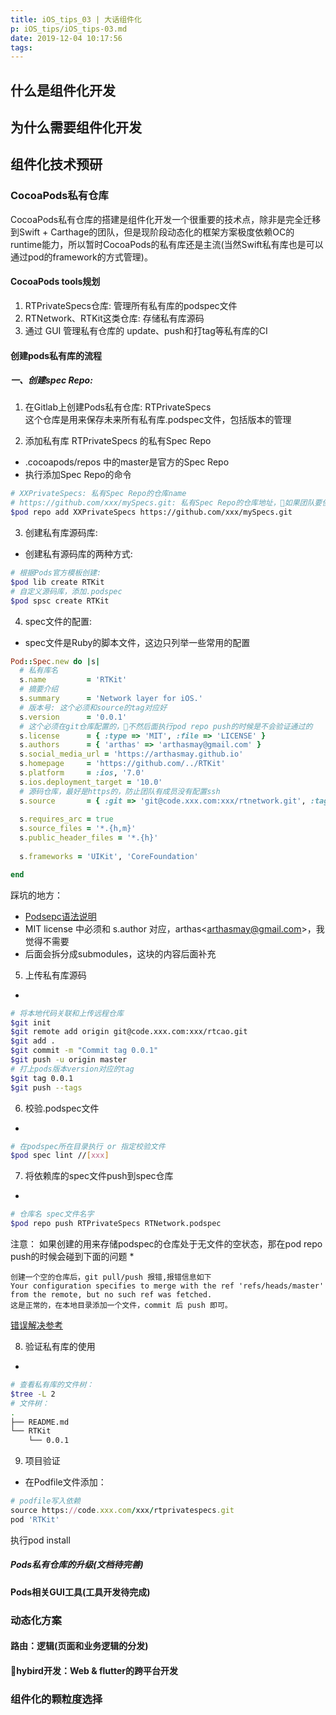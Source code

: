 ```yaml
---
title: iOS_tips_03 | 大话组件化
p: iOS_tips/iOS_tips-03.md
date: 2019-12-04 10:17:56
tags: 
---
```


## 什么是组件化开发

## 为什么需要组件化开发

## 组件化技术预研

### CocoaPods私有仓库

CocoaPods私有仓库的搭建是组件化开发一个很重要的技术点，除非是完全迁移到Swift + Carthage的团队，但是现阶段动态化的框架方案极度依赖OC的runtime能力，所以暂时CocoaPods的私有库还是主流(当然Swift私有库也是可以通过pod的framework的方式管理)。

#### CocoaPods tools规划
1. RTPrivateSpecs仓库: 管理所有私有库的podspec文件
2. RTNetwork、RTKit这类仓库: 存储私有库源码
3. 通过 GUI 管理私有仓库的 update、push和打tag等私有库的CI

#### 创建pods私有库的流程

##### 一、创建spec Repo:
1. 在Gitlab上创建Pods私有仓库: RTPrivateSpecs    
这个仓库是用来保存未来所有私有库.podspec文件，包括版本的管理

2. 添加私有库 RTPrivateSpecs 的私有Spec Repo     
  * .cocoapods/repos 中的master是官方的Spec Repo
  * 执行添加Spec Repo的命令
``` bash
# XXPrivateSpecs: 私有Spec Repo的仓库name
# https://github.com/xxx/mySpecs.git: 私有Spec Repo的仓库地址，如果团队要使用SSH, 请确保所有人已经配置好ssh
$pod repo add XXPrivateSpecs https://github.com/xxx/mySpecs.git
```

3. 创建私有库源码库:
  * 创建私有源码库的两种方式:
``` bash
# 根据Pods官方模板创建:
$pod lib create RTKit
# 自定义源码库，添加.podspec 
$pod spsc create RTKit
```

4. spec文件的配置:
  * spec文件是Ruby的脚本文件，这边只列举一些常用的配置
``` ruby
Pod::Spec.new do |s|
  # 私有库名
  s.name         = 'RTKit'
  # 摘要介绍
  s.summary      = 'Network layer for iOS.'
  # 版本号: 这个必须和source的tag对应好
  s.version      = '0.0.1'
  # 这个必须在git仓库配置的，不然后面执行pod repo push的时候是不会验证通过的
  s.license      = { :type => 'MIT', :file => 'LICENSE' }
  s.authors      = { 'arthas' => 'arthasmay@gmail.com' }
  s.social_media_url = 'https://arthasmay.github.io'
  s.homepage     = 'https://github.com/../RTKit'
  s.platform     = :ios, '7.0'
  s.ios.deployment_target = '10.0'
  # 源码仓库，最好是https的，防止团队有成员没有配置ssh
  s.source       = { :git => 'git@code.xxx.com:xxx/rtnetwork.git', :tag => s.version.to_s }
  
  s.requires_arc = true
  s.source_files = '*.{h,m}'
  s.public_header_files = '*.{h}'
  
  s.frameworks = 'UIKit', 'CoreFoundation' 

end
```

踩坑的地方：
  * [Podsepc语法说明](https://www.jianshu.com/p/75e19c92df50)
  * MIT license 中必须和 s.author 对应，arthas\<arthasmay@gmail.com\>，我觉得不需要
  * 后面会拆分成submodules，这块的内容后面补充

5. 上传私有库源码
  * 
``` bash
# 将本地代码关联和上传远程仓库
$git init
$git remote add origin git@code.xxx.com:xxx/rtcao.git
$git add . 
$git commit -m "Commit tag 0.0.1"
$git push -u origin master
# 打上pods版本version对应的tag
$git tag 0.0.1
$git push --tags
```

6. 校验.podspec文件
  * 
``` bash
# 在podspec所在目录执行 or 指定校验文件
$pod spec lint //[xxx]
```

7. 将依赖库的spec文件push到spec仓库
  * 
``` bash
# 仓库名 spec文件名字
$pod repo push RTPrivateSpecs RTNetwork.podspec
```
注意：
如果创建的用来存储podspec的仓库处于无文件的空状态，那在pod repo push的时候会碰到下面的问题
  * 
```
创建一个空的仓库后，git pull/push 报错,报错信息如下
Your configuration specifies to merge with the ref 'refs/heads/master' from the remote, but no such ref was fetched.
这是正常的，在本地目录添加一个文件，commit 后 push 即可。
```
[错误解决参考](https://segmentfault.com/a/1190000012787100)

8. 验证私有库的使用

  * 
``` bash
# 查看私有库的文件树：
$tree -L 2
# 文件树：
.
├── README.md
└── RTKit
    └── 0.0.1
```

9. 项目验证
  * 在Podfile文件添加：
``` ruby
# podfile写入依赖
source https://code.xxx.com/xxx/rtprivatespecs.git
pod 'RTKit'
```
执行pod install

##### Pods私有仓库的升级(文档待完善)

#### Pods相关GUI工具(工具开发待完成)


### 动态化方案

#### 路由：逻辑(页面和业务逻辑的分发)


#### hybird开发：Web & flutter的跨平台开发


### 组件化的颗粒度选择



